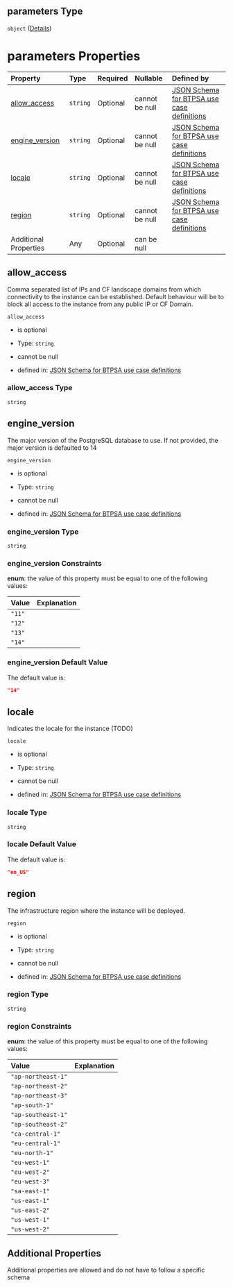 ## parameters Type

`object` ([Details](btpsa-usecase-properties-services-items-allof-1-then-allof-86-then-allof-0-then-properties-parameters.md))

# parameters Properties

| Property                           | Type     | Required | Nullable       | Defined by                                                                                                                                                                                                                                                                                                                                                 |
| :--------------------------------- | :------- | :------- | :------------- | :--------------------------------------------------------------------------------------------------------------------------------------------------------------------------------------------------------------------------------------------------------------------------------------------------------------------------------------------------------- |
| [allow\_access](#allow_access)     | `string` | Optional | cannot be null | [JSON Schema for BTPSA use case definitions](btpsa-usecase-properties-services-items-allof-1-then-allof-86-then-allof-0-then-properties-parameters-properties-allow_access.md "http://example.com/schemas/postgres-free-create.json#/properties/services/items/allOf/1/then/allOf/86/then/allOf/0/then/properties/parameters/properties/allow_access")     |
| [engine\_version](#engine_version) | `string` | Optional | cannot be null | [JSON Schema for BTPSA use case definitions](btpsa-usecase-properties-services-items-allof-1-then-allof-86-then-allof-0-then-properties-parameters-properties-engine_version.md "http://example.com/schemas/postgres-free-create.json#/properties/services/items/allOf/1/then/allOf/86/then/allOf/0/then/properties/parameters/properties/engine_version") |
| [locale](#locale)                  | `string` | Optional | cannot be null | [JSON Schema for BTPSA use case definitions](btpsa-usecase-properties-services-items-allof-1-then-allof-86-then-allof-0-then-properties-parameters-properties-locale.md "http://example.com/schemas/postgres-free-create.json#/properties/services/items/allOf/1/then/allOf/86/then/allOf/0/then/properties/parameters/properties/locale")                 |
| [region](#region)                  | `string` | Optional | cannot be null | [JSON Schema for BTPSA use case definitions](btpsa-usecase-properties-services-items-allof-1-then-allof-86-then-allof-0-then-properties-parameters-properties-region.md "http://example.com/schemas/postgres-free-create.json#/properties/services/items/allOf/1/then/allOf/86/then/allOf/0/then/properties/parameters/properties/region")                 |
| Additional Properties              | Any      | Optional | can be null    |                                                                                                                                                                                                                                                                                                                                                            |

## allow\_access

Comma separated list of IPs and CF landscape domains from which connectivity to the instance can be established. Default behaviour will be to block all access to the instance from any public IP or CF Domain.

`allow_access`

*   is optional

*   Type: `string`

*   cannot be null

*   defined in: [JSON Schema for BTPSA use case definitions](btpsa-usecase-properties-services-items-allof-1-then-allof-86-then-allof-0-then-properties-parameters-properties-allow_access.md "http://example.com/schemas/postgres-free-create.json#/properties/services/items/allOf/1/then/allOf/86/then/allOf/0/then/properties/parameters/properties/allow_access")

### allow\_access Type

`string`

## engine\_version

The major version of the PostgreSQL database to use. If not provided, the major version is defaulted to 14

`engine_version`

*   is optional

*   Type: `string`

*   cannot be null

*   defined in: [JSON Schema for BTPSA use case definitions](btpsa-usecase-properties-services-items-allof-1-then-allof-86-then-allof-0-then-properties-parameters-properties-engine_version.md "http://example.com/schemas/postgres-free-create.json#/properties/services/items/allOf/1/then/allOf/86/then/allOf/0/then/properties/parameters/properties/engine_version")

### engine\_version Type

`string`

### engine\_version Constraints

**enum**: the value of this property must be equal to one of the following values:

| Value  | Explanation |
| :----- | :---------- |
| `"11"` |             |
| `"12"` |             |
| `"13"` |             |
| `"14"` |             |

### engine\_version Default Value

The default value is:

```json
"14"
```

## locale

Indicates the locale for the instance (TODO)

`locale`

*   is optional

*   Type: `string`

*   cannot be null

*   defined in: [JSON Schema for BTPSA use case definitions](btpsa-usecase-properties-services-items-allof-1-then-allof-86-then-allof-0-then-properties-parameters-properties-locale.md "http://example.com/schemas/postgres-free-create.json#/properties/services/items/allOf/1/then/allOf/86/then/allOf/0/then/properties/parameters/properties/locale")

### locale Type

`string`

### locale Default Value

The default value is:

```json
"en_US"
```

## region

The infrastructure region where the instance will be deployed.

`region`

*   is optional

*   Type: `string`

*   cannot be null

*   defined in: [JSON Schema for BTPSA use case definitions](btpsa-usecase-properties-services-items-allof-1-then-allof-86-then-allof-0-then-properties-parameters-properties-region.md "http://example.com/schemas/postgres-free-create.json#/properties/services/items/allOf/1/then/allOf/86/then/allOf/0/then/properties/parameters/properties/region")

### region Type

`string`

### region Constraints

**enum**: the value of this property must be equal to one of the following values:

| Value              | Explanation |
| :----------------- | :---------- |
| `"ap-northeast-1"` |             |
| `"ap-northeast-2"` |             |
| `"ap-northeast-3"` |             |
| `"ap-south-1"`     |             |
| `"ap-southeast-1"` |             |
| `"ap-southeast-2"` |             |
| `"ca-central-1"`   |             |
| `"eu-central-1"`   |             |
| `"eu-north-1"`     |             |
| `"eu-west-1"`      |             |
| `"eu-west-2"`      |             |
| `"eu-west-3"`      |             |
| `"sa-east-1"`      |             |
| `"us-east-1"`      |             |
| `"us-east-2"`      |             |
| `"us-west-1"`      |             |
| `"us-west-2"`      |             |

## Additional Properties

Additional properties are allowed and do not have to follow a specific schema

